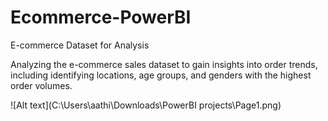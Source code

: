 # Ecommerce-PowerBI

E-commerce Dataset for Analysis

Analyzing the e-commerce sales dataset to gain insights into order trends, including identifying locations, age groups, and genders with the highest order volumes.

![Alt text](C:\Users\aathi\Downloads\PowerBI projects\Page1.png)
